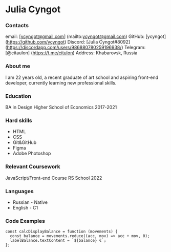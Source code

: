 # **Julia Cyngot**

### **Contacts**

email: [ycyngot@gmail.com] (mailto:ycyngot@gmail.com)
GitHub: [ycyngot] (https://github.com/ycyngot)
Discord: [Julia Cyngot#8092] (https://discordapp.com/users/986880780259196938/)
Telegram: [@citaulon] (https://t.me/citulon)
Address: Khabarovsk, Russia

### **About me**

I am 22 years old, a recent graduate of art school and aspiring front-end developer, currently learning new professional skills.

### **Education**

BA in Design
Higher School of Economics
2017-2021

### **Hard skills**

- HTML
- CSS
- Git&GitHub
- Figma
- Adobe Photoshop

### **Relevant Coursework**

JavaScript/Front-end Course
RS School
2022

### **Languages**

- Russian - Native
- English - C1

### **Code Examples**

```
const calcDisplayBalance = function (movements) {
  const balance = movements.reduce((acc, mov) => acc + mov, 0);
  labelBalance.textContent = `${balance} €`;
};

```
